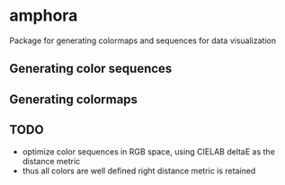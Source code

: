 # amphora

Package for generating colormaps and sequences for data visualization

## Generating color sequences

## Generating colormaps

## TODO

- optimize color sequences in RGB space, using CIELAB deltaE as the distance metric
- thus all colors are well defined right distance metric is retained
